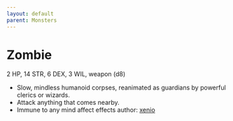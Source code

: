 ```yaml
---
layout: default
parent: Monsters
---
```

# Zombie
2 HP, 14 STR, 6 DEX, 3 WIL, weapon (d8)
-  Slow, mindless humanoid corpses, reanimated as guardians by  powerful clerics or wizards.
-   Attack anything that comes nearby.
-   Immune to any mind affect effects
author: [xenio](https://xenioinabottle.blogspot.com)
